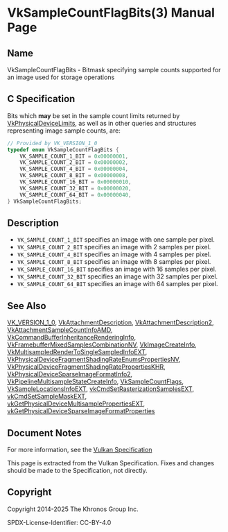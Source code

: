# VkSampleCountFlagBits(3) Manual Page

## Name

VkSampleCountFlagBits - Bitmask specifying sample counts supported for an image used for storage operations



## [](#_c_specification)C Specification

Bits which **may** be set in the sample count limits returned by [VkPhysicalDeviceLimits](https://registry.khronos.org/vulkan/specs/latest/man/html/VkPhysicalDeviceLimits.html), as well as in other queries and structures representing image sample counts, are:

```c++
// Provided by VK_VERSION_1_0
typedef enum VkSampleCountFlagBits {
    VK_SAMPLE_COUNT_1_BIT = 0x00000001,
    VK_SAMPLE_COUNT_2_BIT = 0x00000002,
    VK_SAMPLE_COUNT_4_BIT = 0x00000004,
    VK_SAMPLE_COUNT_8_BIT = 0x00000008,
    VK_SAMPLE_COUNT_16_BIT = 0x00000010,
    VK_SAMPLE_COUNT_32_BIT = 0x00000020,
    VK_SAMPLE_COUNT_64_BIT = 0x00000040,
} VkSampleCountFlagBits;
```

## [](#_description)Description

- `VK_SAMPLE_COUNT_1_BIT` specifies an image with one sample per pixel.
- `VK_SAMPLE_COUNT_2_BIT` specifies an image with 2 samples per pixel.
- `VK_SAMPLE_COUNT_4_BIT` specifies an image with 4 samples per pixel.
- `VK_SAMPLE_COUNT_8_BIT` specifies an image with 8 samples per pixel.
- `VK_SAMPLE_COUNT_16_BIT` specifies an image with 16 samples per pixel.
- `VK_SAMPLE_COUNT_32_BIT` specifies an image with 32 samples per pixel.
- `VK_SAMPLE_COUNT_64_BIT` specifies an image with 64 samples per pixel.

## [](#_see_also)See Also

[VK\_VERSION\_1\_0](https://registry.khronos.org/vulkan/specs/latest/man/html/VK_VERSION_1_0.html), [VkAttachmentDescription](https://registry.khronos.org/vulkan/specs/latest/man/html/VkAttachmentDescription.html), [VkAttachmentDescription2](https://registry.khronos.org/vulkan/specs/latest/man/html/VkAttachmentDescription2.html), [VkAttachmentSampleCountInfoAMD](https://registry.khronos.org/vulkan/specs/latest/man/html/VkAttachmentSampleCountInfoAMD.html), [VkCommandBufferInheritanceRenderingInfo](https://registry.khronos.org/vulkan/specs/latest/man/html/VkCommandBufferInheritanceRenderingInfo.html), [VkFramebufferMixedSamplesCombinationNV](https://registry.khronos.org/vulkan/specs/latest/man/html/VkFramebufferMixedSamplesCombinationNV.html), [VkImageCreateInfo](https://registry.khronos.org/vulkan/specs/latest/man/html/VkImageCreateInfo.html), [VkMultisampledRenderToSingleSampledInfoEXT](https://registry.khronos.org/vulkan/specs/latest/man/html/VkMultisampledRenderToSingleSampledInfoEXT.html), [VkPhysicalDeviceFragmentShadingRateEnumsPropertiesNV](https://registry.khronos.org/vulkan/specs/latest/man/html/VkPhysicalDeviceFragmentShadingRateEnumsPropertiesNV.html), [VkPhysicalDeviceFragmentShadingRatePropertiesKHR](https://registry.khronos.org/vulkan/specs/latest/man/html/VkPhysicalDeviceFragmentShadingRatePropertiesKHR.html), [VkPhysicalDeviceSparseImageFormatInfo2](https://registry.khronos.org/vulkan/specs/latest/man/html/VkPhysicalDeviceSparseImageFormatInfo2.html), [VkPipelineMultisampleStateCreateInfo](https://registry.khronos.org/vulkan/specs/latest/man/html/VkPipelineMultisampleStateCreateInfo.html), [VkSampleCountFlags](https://registry.khronos.org/vulkan/specs/latest/man/html/VkSampleCountFlags.html), [VkSampleLocationsInfoEXT](https://registry.khronos.org/vulkan/specs/latest/man/html/VkSampleLocationsInfoEXT.html), [vkCmdSetRasterizationSamplesEXT](https://registry.khronos.org/vulkan/specs/latest/man/html/vkCmdSetRasterizationSamplesEXT.html), [vkCmdSetSampleMaskEXT](https://registry.khronos.org/vulkan/specs/latest/man/html/vkCmdSetSampleMaskEXT.html), [vkGetPhysicalDeviceMultisamplePropertiesEXT](https://registry.khronos.org/vulkan/specs/latest/man/html/vkGetPhysicalDeviceMultisamplePropertiesEXT.html), [vkGetPhysicalDeviceSparseImageFormatProperties](https://registry.khronos.org/vulkan/specs/latest/man/html/vkGetPhysicalDeviceSparseImageFormatProperties.html)

## [](#_document_notes)Document Notes

For more information, see the [Vulkan Specification](https://registry.khronos.org/vulkan/specs/latest/html/vkspec.html#VkSampleCountFlagBits)

This page is extracted from the Vulkan Specification. Fixes and changes should be made to the Specification, not directly.

## [](#_copyright)Copyright

Copyright 2014-2025 The Khronos Group Inc.

SPDX-License-Identifier: CC-BY-4.0